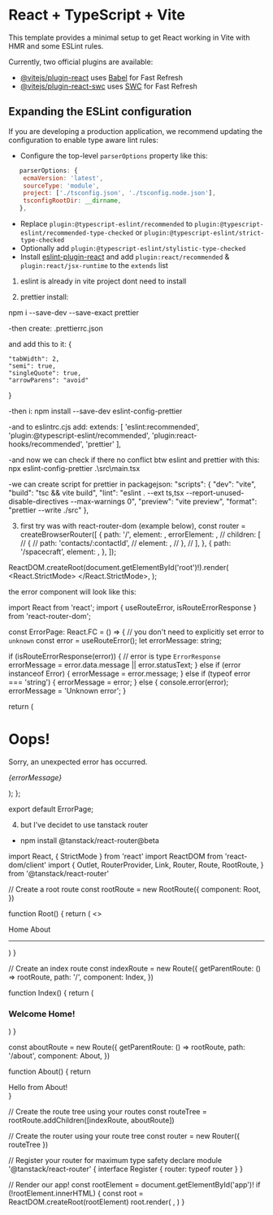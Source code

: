# React + TypeScript + Vite

This template provides a minimal setup to get React working in Vite with HMR and some ESLint rules.

Currently, two official plugins are available:

- [@vitejs/plugin-react](https://github.com/vitejs/vite-plugin-react/blob/main/packages/plugin-react/README.md) uses [Babel](https://babeljs.io/) for Fast Refresh
- [@vitejs/plugin-react-swc](https://github.com/vitejs/vite-plugin-react-swc) uses [SWC](https://swc.rs/) for Fast Refresh

## Expanding the ESLint configuration

If you are developing a production application, we recommend updating the configuration to enable type aware lint rules:

- Configure the top-level `parserOptions` property like this:

```js
   parserOptions: {
    ecmaVersion: 'latest',
    sourceType: 'module',
    project: ['./tsconfig.json', './tsconfig.node.json'],
    tsconfigRootDir: __dirname,
   },
```

- Replace `plugin:@typescript-eslint/recommended` to `plugin:@typescript-eslint/recommended-type-checked` or `plugin:@typescript-eslint/strict-type-checked`
- Optionally add `plugin:@typescript-eslint/stylistic-type-checked`
- Install [eslint-plugin-react](https://github.com/jsx-eslint/eslint-plugin-react) and add `plugin:react/recommended` & `plugin:react/jsx-runtime` to the `extends` list

1. eslint is already in vite project dont need to install

2. prettier install:

npm i --save-dev --save-exact prettier

-then create:
.prettierrc.json

and add this to it:
{

    "tabWidth": 2,
    "semi": true,
    "singleQuote": true,
    "arrowParens": "avoid"

}

-then i:
npm install --save-dev eslint-config-prettier

-and to eslintrc.cjs add:
extends: [
'eslint:recommended',
'plugin:@typescript-eslint/recommended',
'plugin:react-hooks/recommended',
'prettier'
],

-and now we can check if there no conflict btw eslint and prettier with this:
npx eslint-config-prettier .\src\main.tsx

-we can create script for prettier in packagejson:
"scripts": {
"dev": "vite",
"build": "tsc && vite build",
"lint": "eslint . --ext ts,tsx --report-unused-disable-directives --max-warnings 0",
"preview": "vite preview",
"format": "prettier --write ./src"
},

3. first try was with react-router-dom (example below),
   const router = createBrowserRouter([
   {
   path: '/',
   element: <App />,
   errorElement: <Error />,
   // children: [
   // {
   // path: 'contacts/:contactId',
   // element: <Contact />,
   // },
   // ],
   },
   {
   path: '/spacecraft',
   element: <Spacecraft />,
   },
   ]);

ReactDOM.createRoot(document.getElementById('root')!).render(
<React.StrictMode>
<RouterProvider router={router} />
</React.StrictMode>,
);


the error component will look like this:


import React from 'react';
import { useRouteError, isRouteErrorResponse } from 'react-router-dom';

const ErrorPage: React.FC = () => {
  // you don't need to explicitly set error to `unknown`
  const error = useRouteError();
  let errorMessage: string;

  if (isRouteErrorResponse(error)) {
    // error is type `ErrorResponse`
    errorMessage = error.data.message || error.statusText;
  } else if (error instanceof Error) {
    errorMessage = error.message;
  } else if (typeof error === 'string') {
    errorMessage = error;
  } else {
    console.error(error);
    errorMessage = 'Unknown error';
  }

  return (
    <div
      id="error-page"
      className="flex flex-col gap-8 justify-center items-center h-screen"
    >
      <h1 className="text-4xl font-bold">Oops!</h1>
      <p>Sorry, an unexpected error has occurred.</p>
      <p className="text-slate-400">
        <i>{errorMessage}</i>
      </p>
    </div>
  );
};

export default ErrorPage;





4. but I've decidet to use tanstack router

- npm install @tanstack/react-router@beta

import React, { StrictMode } from 'react'
import ReactDOM from 'react-dom/client'
import {
Outlet,
RouterProvider,
Link,
Router,
Route,
RootRoute,
} from '@tanstack/react-router'

// Create a root route
const rootRoute = new RootRoute({
component: Root,
})

function Root() {
return (
<>
<div>
<Link to="/">Home</Link> <Link to="/about">About</Link>
</div>
<hr />
<Outlet />
</>
)
}

// Create an index route
const indexRoute = new Route({
getParentRoute: () => rootRoute,
path: '/',
component: Index,
})

function Index() {
return (
<div>
<h3>Welcome Home!</h3>
</div>
)
}

const aboutRoute = new Route({
getParentRoute: () => rootRoute,
path: '/about',
component: About,
})

function About() {
return <div>Hello from About!</div>
}

// Create the route tree using your routes
const routeTree = rootRoute.addChildren([indexRoute, aboutRoute])

// Create the router using your route tree
const router = new Router({ routeTree })

// Register your router for maximum type safety
declare module '@tanstack/react-router' {
interface Register {
router: typeof router
}
}

// Render our app!
const rootElement = document.getElementById('app')!
if (!rootElement.innerHTML) {
const root = ReactDOM.createRoot(rootElement)
root.render(
<StrictMode>
<RouterProvider router={router} />
</StrictMode>,
)
}
